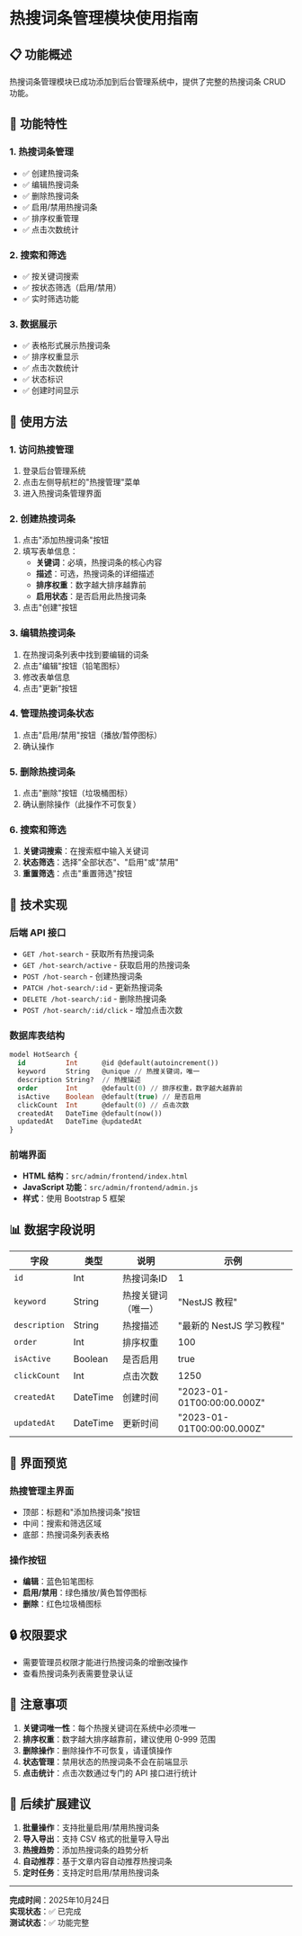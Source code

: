 # 热搜词条管理模块使用指南

## 📋 功能概述

热搜词条管理模块已成功添加到后台管理系统中，提供了完整的热搜词条 CRUD 功能。

## 🚀 功能特性

### 1. **热搜词条管理**
- ✅ 创建热搜词条
- ✅ 编辑热搜词条
- ✅ 删除热搜词条
- ✅ 启用/禁用热搜词条
- ✅ 排序权重管理
- ✅ 点击次数统计

### 2. **搜索和筛选**
- ✅ 按关键词搜索
- ✅ 按状态筛选（启用/禁用）
- ✅ 实时筛选功能

### 3. **数据展示**
- ✅ 表格形式展示热搜词条
- ✅ 排序权重显示
- ✅ 点击次数统计
- ✅ 状态标识
- ✅ 创建时间显示

## 🎯 使用方法

### 1. **访问热搜管理**
1. 登录后台管理系统
2. 点击左侧导航栏的"热搜管理"菜单
3. 进入热搜词条管理界面

### 2. **创建热搜词条**
1. 点击"添加热搜词条"按钮
2. 填写表单信息：
   - **关键词**：必填，热搜词条的核心内容
   - **描述**：可选，热搜词条的详细描述
   - **排序权重**：数字越大排序越靠前
   - **启用状态**：是否启用此热搜词条
3. 点击"创建"按钮

### 3. **编辑热搜词条**
1. 在热搜词条列表中找到要编辑的词条
2. 点击"编辑"按钮（铅笔图标）
3. 修改表单信息
4. 点击"更新"按钮

### 4. **管理热搜词条状态**
1. 点击"启用/禁用"按钮（播放/暂停图标）
2. 确认操作

### 5. **删除热搜词条**
1. 点击"删除"按钮（垃圾桶图标）
2. 确认删除操作（此操作不可恢复）

### 6. **搜索和筛选**
1. **关键词搜索**：在搜索框中输入关键词
2. **状态筛选**：选择"全部状态"、"启用"或"禁用"
3. **重置筛选**：点击"重置筛选"按钮

## 🔧 技术实现

### 后端 API 接口
- `GET /hot-search` - 获取所有热搜词条
- `GET /hot-search/active` - 获取启用的热搜词条
- `POST /hot-search` - 创建热搜词条
- `PATCH /hot-search/:id` - 更新热搜词条
- `DELETE /hot-search/:id` - 删除热搜词条
- `POST /hot-search/:id/click` - 增加点击次数

### 数据库表结构
```sql
model HotSearch {
  id          Int      @id @default(autoincrement())
  keyword     String   @unique // 热搜关键词，唯一
  description String?  // 热搜描述
  order       Int      @default(0) // 排序权重，数字越大越靠前
  isActive    Boolean  @default(true) // 是否启用
  clickCount  Int      @default(0) // 点击次数
  createdAt   DateTime @default(now())
  updatedAt   DateTime @updatedAt
}
```

### 前端界面
- **HTML 结构**：`src/admin/frontend/index.html`
- **JavaScript 功能**：`src/admin/frontend/admin.js`
- **样式**：使用 Bootstrap 5 框架

## 📊 数据字段说明

| 字段          | 类型     | 说明               | 示例                       |
| ------------- | -------- | ------------------ | -------------------------- |
| `id`          | Int      | 热搜词条ID         | 1                          |
| `keyword`     | String   | 热搜关键词（唯一） | "NestJS 教程"              |
| `description` | String   | 热搜描述           | "最新的 NestJS 学习教程"   |
| `order`       | Int      | 排序权重           | 100                        |
| `isActive`    | Boolean  | 是否启用           | true                       |
| `clickCount`  | Int      | 点击次数           | 1250                       |
| `createdAt`   | DateTime | 创建时间           | "2023-01-01T00:00:00.000Z" |
| `updatedAt`   | DateTime | 更新时间           | "2023-01-01T00:00:00.000Z" |

## 🎨 界面预览

### 热搜管理主界面
- 顶部：标题和"添加热搜词条"按钮
- 中间：搜索和筛选区域
- 底部：热搜词条列表表格

### 操作按钮
- **编辑**：蓝色铅笔图标
- **启用/禁用**：绿色播放/黄色暂停图标
- **删除**：红色垃圾桶图标

## 🔒 权限要求

- 需要管理员权限才能进行热搜词条的增删改操作
- 查看热搜词条列表需要登录认证

## 📝 注意事项

1. **关键词唯一性**：每个热搜关键词在系统中必须唯一
2. **排序权重**：数字越大排序越靠前，建议使用 0-999 范围
3. **删除操作**：删除操作不可恢复，请谨慎操作
4. **状态管理**：禁用状态的热搜词条不会在前端显示
5. **点击统计**：点击次数通过专门的 API 接口进行统计

## 🚀 后续扩展建议

1. **批量操作**：支持批量启用/禁用热搜词条
2. **导入导出**：支持 CSV 格式的批量导入导出
3. **热搜趋势**：添加热搜词条的趋势分析
4. **自动推荐**：基于文章内容自动推荐热搜词条
5. **定时任务**：支持定时启用/禁用热搜词条

---

**完成时间**：2025年10月24日  
**实现状态**：✅ 已完成  
**测试状态**：✅ 功能完整
